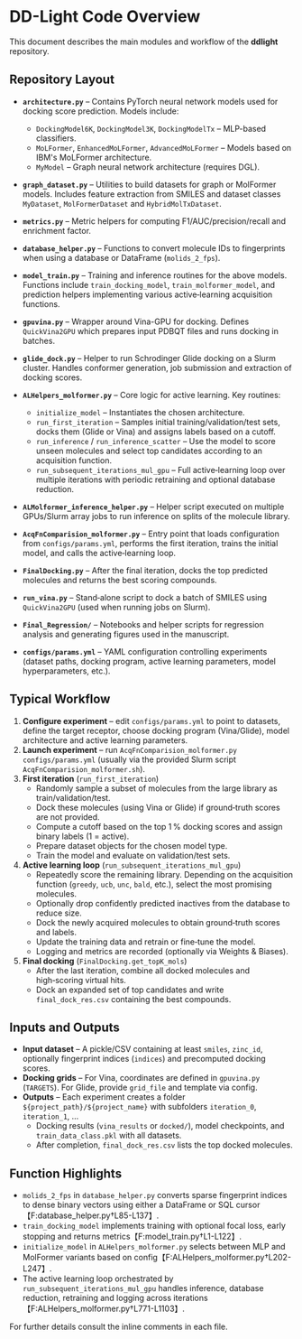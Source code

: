 # DD-Light Code Overview

This document describes the main modules and workflow of the **ddlight** repository.

## Repository Layout

- **`architecture.py`** – Contains PyTorch neural network models used for docking score prediction.  Models include:
  - `DockingModel6K`, `DockingModel3K`, `DockingModelTx` – MLP-based classifiers.
  - `MoLFormer`, `EnhancedMoLFormer`, `AdvancedMoLFormer` – Models based on IBM's MoLFormer architecture.
  - `MyModel` – Graph neural network architecture (requires DGL).

- **`graph_dataset.py`** – Utilities to build datasets for graph or MolFormer models.  Includes feature extraction from SMILES and dataset classes `MyDataset`, `MolFormerDataset` and `HybridMolTxDataset`.

- **`metrics.py`** – Metric helpers for computing F1/AUC/precision/recall and enrichment factor.

- **`database_helper.py`** – Functions to convert molecule IDs to fingerprints when using a database or DataFrame (`molids_2_fps`).

- **`model_train.py`** – Training and inference routines for the above models.  Functions include `train_docking_model`, `train_molformer_model`, and prediction helpers implementing various active‑learning acquisition functions.

- **`gpuvina.py`** – Wrapper around Vina-GPU for docking.  Defines `QuickVina2GPU` which prepares input PDBQT files and runs docking in batches.

- **`glide_dock.py`** – Helper to run Schrodinger Glide docking on a Slurm cluster.  Handles conformer generation, job submission and extraction of docking scores.

- **`ALHelpers_molformer.py`** – Core logic for active learning.  Key routines:
  - `initialize_model` – Instantiates the chosen architecture.
  - `run_first_iteration` – Samples initial training/validation/test sets, docks them (Glide or Vina) and assigns labels based on a cutoff.
  - `run_inference` / `run_inference_scatter` – Use the model to score unseen molecules and select top candidates according to an acquisition function.
  - `run_subsequent_iterations_mul_gpu` – Full active‑learning loop over multiple iterations with periodic retraining and optional database reduction.

- **`ALMolformer_inference_helper.py`** – Helper script executed on multiple GPUs/Slurm array jobs to run inference on splits of the molecule library.

- **`AcqFnComparision_molformer.py`** – Entry point that loads configuration from `configs/params.yml`, performs the first iteration, trains the initial model, and calls the active‑learning loop.

- **`FinalDocking.py`** – After the final iteration, docks the top predicted molecules and returns the best scoring compounds.

- **`run_vina.py`** – Stand‑alone script to dock a batch of SMILES using `QuickVina2GPU` (used when running jobs on Slurm).

- **`Final_Regression/`** – Notebooks and helper scripts for regression analysis and generating figures used in the manuscript.

- **`configs/params.yml`** – YAML configuration controlling experiments (dataset paths, docking program, active learning parameters, model hyperparameters, etc.).

## Typical Workflow

1. **Configure experiment** – edit `configs/params.yml` to point to datasets, define the target receptor, choose docking program (Vina/Glide), model architecture and active learning parameters.
2. **Launch experiment** – run `AcqFnComparision_molformer.py configs/params.yml` (usually via the provided Slurm script `AcqFnComparision_molformer.sh`).
3. **First iteration** (`run_first_iteration`)
   - Randomly sample a subset of molecules from the large library as train/validation/test.
   - Dock these molecules (using Vina or Glide) if ground‑truth scores are not provided.
   - Compute a cutoff based on the top 1 % docking scores and assign binary labels (1 = active).
   - Prepare dataset objects for the chosen model type.
   - Train the model and evaluate on validation/test sets.
4. **Active learning loop** (`run_subsequent_iterations_mul_gpu`)
   - Repeatedly score the remaining library.  Depending on the acquisition function (`greedy`, `ucb`, `unc`, `bald`, etc.), select the most promising molecules.
   - Optionally drop confidently predicted inactives from the database to reduce size.
   - Dock the newly acquired molecules to obtain ground‑truth scores and labels.
   - Update the training data and retrain or fine‑tune the model.
   - Logging and metrics are recorded (optionally via Weights & Biases).
5. **Final docking** (`FinalDocking.get_topK_mols`)
   - After the last iteration, combine all docked molecules and high‑scoring virtual hits.
   - Dock an expanded set of top candidates and write `final_dock_res.csv` containing the best compounds.

## Inputs and Outputs

- **Input dataset** – A pickle/CSV containing at least `smiles`, `zinc_id`, optionally fingerprint indices (`indices`) and precomputed docking scores.
- **Docking grids** – For Vina, coordinates are defined in `gpuvina.py` (`TARGETS`). For Glide, provide `grid_file` and template via config.
- **Outputs** – Each experiment creates a folder `${project_path}/${project_name}` with subfolders `iteration_0`, `iteration_1`, …
  - Docking results (`vina_results` or `docked/`), model checkpoints, and `train_data_class.pkl` with all datasets.
  - After completion, `final_dock_res.csv` lists the top docked molecules.

## Function Highlights

- `molids_2_fps` in `database_helper.py` converts sparse fingerprint indices to dense binary vectors using either a DataFrame or SQL cursor【F:database_helper.py†L85-L137】.
- `train_docking_model` implements training with optional focal loss, early stopping and returns metrics【F:model_train.py†L1-L122】.
- `initialize_model` in `ALHelpers_molformer.py` selects between MLP and MolFormer variants based on config【F:ALHelpers_molformer.py†L202-L247】.
- The active learning loop orchestrated by `run_subsequent_iterations_mul_gpu` handles inference, database reduction, retraining and logging across iterations【F:ALHelpers_molformer.py†L771-L1103】.

For further details consult the inline comments in each file.